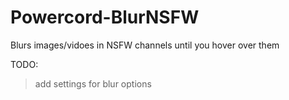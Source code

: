 # Powercord-BlurNSFW
Blurs images/vidoes in NSFW channels until you hover over them

TODO:
 > add settings for blur options
